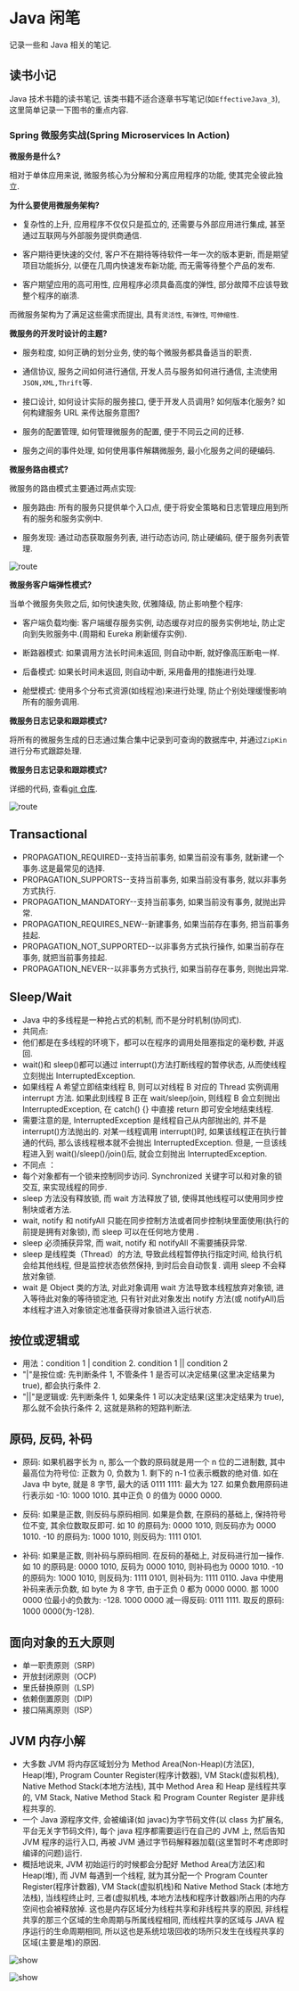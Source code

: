 # Java 闲笔

记录一些和 Java 相关的笔记.

## 读书小记

Java 技术书籍的读书笔记, 该类书籍不适合逐章书写笔记(如`EffectiveJava_3`), 这里简单记录一下图书的重点内容.

### Spring 微服务实战(Spring Microservices In Action)

**微服务是什么?**

相对于单体应用来说, 微服务核心为分解和分离应用程序的功能, 使其完全彼此独立.

**为什么要使用微服务架构?**

- 复杂性的上升, 应用程序不仅仅只是孤立的, 还需要与外部应用进行集成, 甚至通过互联网与外部服务提供商通信.

- 客户期待更快速的交付, 客户不在期待等待软件一年一次的版本更新, 而是期望项目功能拆分, 以便在几周内快速发布新功能, 而无需等待整个产品的发布.

- 客户期望应用的高可用性, 应用程序必须具备高度的弹性, 部分故障不应该导致整个程序的崩溃.

而微服务架构为了满足这些需求而提出, 具有`灵活性`, `有弹性`, `可伸缩性`.

**微服务的开发时设计的主题?**

- 服务粒度, 如何正确的划分业务, 使的每个微服务都具备适当的职责.

- 通信协议, 服务之间如何进行通信, 开发人员与服务如何进行通信, 主流使用`JSON,XML,Thrift`等.

- 接口设计, 如何设计实际的服务接口, 便于开发人员调用? 如何版本化服务? 如何构建服务 URL 来传达服务意图?

- 服务的配置管理, 如何管理微服务的配置, 便于不同云之间的迁移.

- 服务之间的事件处理, 如何使用事件解耦微服务, 最小化服务之间的硬编码.

**微服务路由模式?**

微服务的路由模式主要通过两点实现:

- 服务路由: 所有的服务只提供单个入口点, 便于将安全策略和日志管理应用到所有的服务和服务实例中.

- 服务发现: 通过动态获取服务列表, 进行动态访问, 防止硬编码, 便于服务列表管理.

![route](https://image.cjyong.com/route.png)

**微服务客户端弹性模式?**

当单个微服务失败之后, 如何快速失败, 优雅降级, 防止影响整个程序:

- 客户端负载均衡: 客户端缓存服务实例, 动态缓存对应的服务实例地址, 防止定向到失败服务中.(周期和 Eureka 刷新缓存实例).

- 断路器模式: 如果调用方法长时间未返回, 则自动中断, 就好像高压断电一样.

- 后备模式: 如果长时间未返回, 则自动中断, 采用备用的措施进行处理.

- 舱壁模式: 使用多个分布式资源(如线程池)来进行处理, 防止个别处理缓慢影响所有的服务调用.

**微服务日志记录和跟踪模式?**

将所有的微服务生成的日志通过集合集中记录到可查询的数据库中, 并通过`ZipKin`进行分布式跟踪处理.

**微服务日志记录和跟踪模式?**

详细的代码, 查看[git 仓库](https://github.com/carnellj).

![route](https://image.cjyong.com/springCloud.png)

## Transactional

- PROPAGATION_REQUIRED--支持当前事务, 如果当前没有事务, 就新建一个事务.这是最常见的选择.
- PROPAGATION_SUPPORTS--支持当前事务, 如果当前没有事务, 就以非事务方式执行.
- PROPAGATION_MANDATORY--支持当前事务, 如果当前没有事务, 就抛出异常.
- PROPAGATION_REQUIRES_NEW--新建事务, 如果当前存在事务, 把当前事务挂起.
- PROPAGATION_NOT_SUPPORTED--以非事务方式执行操作, 如果当前存在事务, 就把当前事务挂起.
- PROPAGATION_NEVER--以非事务方式执行, 如果当前存在事务, 则抛出异常.

## Sleep/Wait

- Java 中的多线程是一种抢占式的机制, 而不是分时机制(协同式).
- 共同点:
- 他们都是在多线程的环境下，都可以在程序的调用处阻塞指定的毫秒数, 并返回.
- wait()和 sleep()都可以通过 interrupt()方法打断线程的暂停状态, 从而使线程立刻抛出 InterruptedException.
- 如果线程 A 希望立即结束线程 B, 则可以对线程 B 对应的 Thread 实例调用 interrupt 方法. 如果此刻线程 B 正在 wait/sleep/join, 则线程 B 会立刻抛出 InterruptedException, 在 catch() {} 中直接 return 即可安全地结束线程.
- 需要注意的是, InterruptedException 是线程自己从内部抛出的, 并不是 interrupt()方法抛出的. 对某一线程调用 interrupt()时, 如果该线程正在执行普通的代码, 那么该线程根本就不会抛出 InterruptedException. 但是, 一旦该线程进入到 wait()/sleep()/join()后, 就会立刻抛出 InterruptedException.
- 不同点 ：
- 每个对象都有一个锁来控制同步访问. Synchronized 关键字可以和对象的锁交互, 来实现线程的同步.
- sleep 方法没有释放锁, 而 wait 方法释放了锁, 使得其他线程可以使用同步控制块或者方法.
- wait, notify 和 notifyAll 只能在同步控制方法或者同步控制块里面使用(执行的前提是拥有对象锁), 而 sleep 可以在任何地方使用 .
- sleep 必须捕获异常, 而 wait, notify 和 notifyAll 不需要捕获异常.
- sleep 是线程类（Thread）的方法, 导致此线程暂停执行指定时间, 给执行机会给其他线程, 但是监控状态依然保持, 到时后会自动恢复. 调用 sleep 不会释放对象锁.
- wait 是 Object 类的方法, 对此对象调用 wait 方法导致本线程放弃对象锁, 进入等待此对象的等待锁定池, 只有针对此对象发出 notify 方法(或 notifyAll)后本线程才进入对象锁定池准备获得对象锁进入运行状态.

## 按位或逻辑或

- 用法：condition 1 | condition 2. condition 1 || condition 2
- "|"是按位或: 先判断条件 1, 不管条件 1 是否可以决定结果(这里决定结果为 true), 都会执行条件 2.
- "||"是逻辑或: 先判断条件 1, 如果条件 1 可以决定结果(这里决定结果为 true), 那么就不会执行条件 2, 这就是熟称的短路判断法.

## 原码, 反码, 补码

- 原码: 如果机器字长为 n, 那么一个数的原码就是用一个 n 位的二进制数, 其中最高位为符号位: 正数为 0, 负数为 1. 剩下的 n-1 位表示概数的绝对值. 如在 Java 中 byte, 就是 8 字节, 最大的话 0111 1111: 最大为 127. 如果负数用原码进行表示如 -10: 1000 1010. 其中正负 0 的值为 0000 0000.

- 反码: 如果是正数, 则反码与原码相同. 如果是负数, 在原码的基础上, 保持符号位不变, 其余位数取反即可. 如 10 的原码为: 0000 1010, 则反码亦为 0000 1010. -10 的原码为: 1000 1010, 则反码为: 1111 0101.

- 补码: 如果是正数, 则补码与原码相同. 在反码的基础上, 对反码进行加一操作. 如 10 的原码是: 0000 1010, 反码为 0000 1010, 则补码也为 0000 1010. -10 的原码为: 1000 1010, 则反码为: 1111 0101, 则补码为: 1111 0110. Java 中使用补码来表示负数, 如 byte 为 8 字节, 由于正负 0 都为 0000 0000. 那 1000 0000 位最小的负数为: -128. 1000 0000 减一得反码: 0111 1111. 取反的原码: 1000 0000(为-128).

## 面向对象的五大原则

- 单一职责原则（SRP)
- 开放封闭原则（OCP)
- 里氏替换原则（LSP)
- 依赖倒置原则（DIP)
- 接口隔离原则（ISP）

## JVM 内存小解

- 大多数 JVM 将内存区域划分为 Method Area(Non-Heap)(方法区), Heap(堆), Program Counter Register(程序计数器), VM Stack(虚拟机栈), Native Method Stack(本地方法栈), 其中 Method Area 和 Heap 是线程共享的, VM Stack, Native Method Stack 和 Program Counter Register 是非线程共享的.
- 一个 Java 源程序文件, 会被编译(如 javac)为字节码文件(以 class 为扩展名, 平台无关字节码文件), 每个 java 程序都需要运行在自己的 JVM 上, 然后告知 JVM 程序的运行入口, 再被 JVM 通过字节码解释器加载(这里暂时不考虑即时编译的问题)运行.
- 概括地说来, JVM 初始运行的时候都会分配好 Method Area(方法区)和 Heap(堆), 而 JVM 每遇到一个线程, 就为其分配一个 Program Counter Register(程序计数器), VM Stack(虚拟机栈)和 Native Method Stack (本地方法栈), 当线程终止时, 三者(虚拟机栈, 本地方法栈和程序计数器)所占用的内存空间也会被释放掉. 这也是内存区域分为线程共享和非线程共享的原因, 非线程共享的那三个区域的生命周期与所属线程相同, 而线程共享的区域与 JAVA 程序运行的生命周期相同, 所以这也是系统垃圾回收的场所只发生在线程共享的区域(主要是堆)的原因.

![show](https://image.cjyong.com/blog/r1.jpg)

![show](https://image.cjyong.com/blog/r2.jpg)

